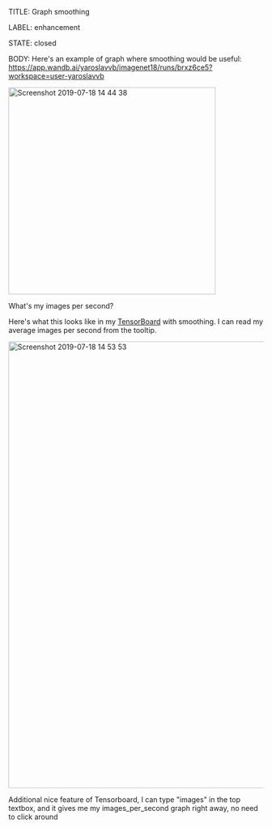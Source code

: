 TITLE:
Graph smoothing

LABEL:
enhancement

STATE:
closed

BODY:
Here's an example of graph where smoothing would be useful:
https://app.wandb.ai/yaroslavvb/imagenet18/runs/brxz6ce5?workspace=user-yaroslavvb

<img width="409" alt="Screenshot 2019-07-18 14 44 38" src="https://user-images.githubusercontent.com/23068/61494275-9b618d80-a96a-11e9-904d-15458c29422b.png">

What's my images per second? 

Here's what this looks like in my [TensorBoard](http://54.236.42.108:6006/#scalars&runSelectionState=eyJlYnMtaW1hZ2VuZXQtMS4wMSI6dHJ1ZSwiZWJzLWltYWdlbmV0LTEiOnRydWV9) with smoothing. I can read my average images per second from the tooltip.

<img width="882" alt="Screenshot 2019-07-18 14 53 53" src="https://user-images.githubusercontent.com/23068/61494754-e29c4e00-a96b-11e9-9e51-afc030f11fbb.png">

Additional nice feature of Tensorboard, I can type "images" in the top textbox, and it gives me my images_per_second graph right away, no need to click around




